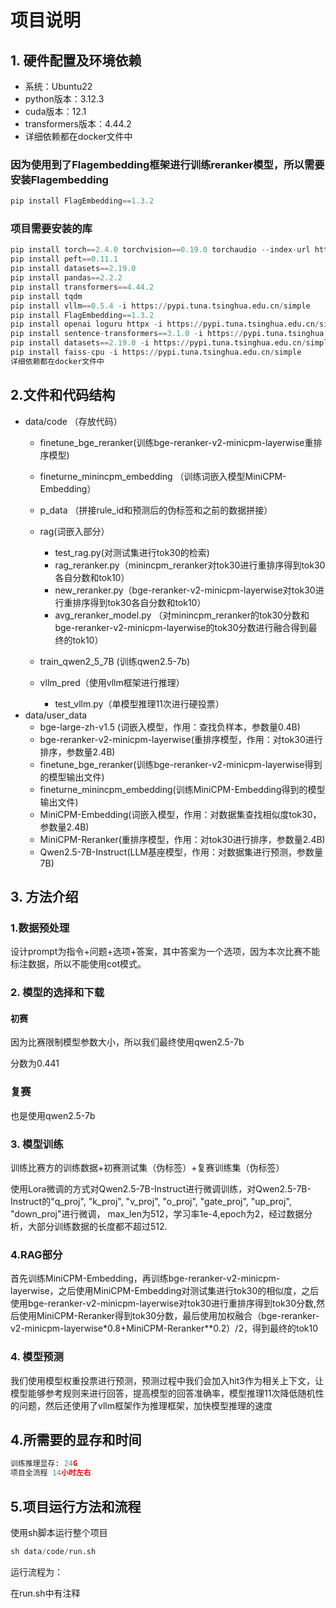 # 项目说明

## 1. 硬件配置及环境依赖

- 系统：Ubuntu22
- python版本：3.12.3
- cuda版本：12.1
- transformers版本：4.44.2
- 详细依赖都在docker文件中

### 因为使用到了Flagembedding框架进行训练reranker模型，所以需要安装Flagembedding

```python
pip install FlagEmbedding==1.3.2
```

### 项目需要安装的库

```python
pip install torch==2.4.0 torchvision==0.19.0 torchaudio --index-url https://pypi.tuna.tsinghua.edu.cn/simple
pip install peft==0.11.1
pip install datasets==2.19.0
pip install pandas==2.2.2
pip install transformers==4.44.2
pip install tqdm
pip install vllm==0.5.4 -i https://pypi.tuna.tsinghua.edu.cn/simple
pip install FlagEmbedding==1.3.2
pip install openai loguru httpx -i https://pypi.tuna.tsinghua.edu.cn/simple
pip install sentence-transformers==3.1.0 -i https://pypi.tuna.tsinghua.edu.cn/simple
pip install datasets==2.19.0 -i https://pypi.tuna.tsinghua.edu.cn/simple
pip install faiss-cpu -i https://pypi.tuna.tsinghua.edu.cn/simple
详细依赖都在docker文件中
```

## 2.文件和代码结构

- data/code （存放代码）
  - finetune_bge_reranker(训练bge-reranker-v2-minicpm-layerwise重排序模型)
  - fineturne_minincpm_embedding  （训练词嵌入模型MiniCPM-Embedding）
  - p_data   （拼接rule_id和预测后的伪标签和之前的数据拼接）
  - rag(词嵌入部分）

    - test_rag.py(对测试集进行tok30的检索)
    - rag_reranker.py（minincpm_reranker对tok30进行重排序得到tok30各自分数和tok10）
    - new_reranker.py（bge-reranker-v2-minicpm-layerwise对tok30进行重排序得到tok30各自分数和tok10）
    - avg_reranker_model.py （对minincpm_reranker的tok30分数和bge-reranker-v2-minicpm-layerwise的tok30分数进行融合得到最终的tok10）
  - train_qwen2_5_7B (训练qwen2.5-7b)
  - vllm_pred（使用vllm框架进行推理）

    - test_vllm.py（单模型推理11次进行硬投票）
- data/user_data
  - bge-large-zh-v1.5 (词嵌入模型，作用：查找负样本，参数量0.4B)
  - bge-reranker-v2-minicpm-layerwise(重排序模型，作用：对tok30进行排序，参数量2.4B)
  - finetune_bge_reranker(训练bge-reranker-v2-minicpm-layerwise得到的模型输出文件)
  - fineturne_minincpm_embedding(训练MiniCPM-Embedding得到的模型输出文件)
  - MiniCPM-Embedding(词嵌入模型，作用：对数据集查找相似度tok30，参数量2.4B)
  - MiniCPM-Reranker(重排序模型，作用：对tok30进行排序，参数量2.4B)
  - Qwen2.5-7B-Instruct(LLM基座模型，作用：对数据集进行预测，参数量7B)

## 3. 方法介绍

### 1.数据预处理

设计prompt为指令+问题+选项+答案，其中答案为一个选项，因为本次比赛不能标注数据，所以不能使用cot模式。

### 2. 模型的选择和下载

#### 初赛

因为比赛限制模型参数大小，所以我们最终使用qwen2.5-7b

分数为0.441

### 复赛

也是使用qwen2.5-7b

### 3. 模型训练

训练比赛方的训练数据+初赛测试集（伪标签）+复赛训练集（伪标签）

使用Lora微调的方式对Qwen2.5-7B-Instruct进行微调训练，对Qwen2.5-7B-Instruct的"q_proj", "k_proj", "v_proj", "o_proj", "gate_proj", "up_proj", "down_proj"进行微调，
max_len为512，学习率1e-4,epoch为2，经过数据分析，大部分训练数据的长度都不超过512.

### 4.RAG部分

首先训练MiniCPM-Embedding，再训练bge-reranker-v2-minicpm-layerwise，之后使用MiniCPM-Embedding对测试集进行tok30的相似度，之后使用bge-reranker-v2-minicpm-layerwise对tok30进行重排序得到tok30分数,然后使用MiniCPM-Reranker得到tok30分数，最后使用加权融合（bge-reranker-v2-minicpm-layerwise*0.8+MiniCPM-Reranker**0.2）/2，得到最终的tok10

### 4. 模型预测

我们使用模型权重投票进行预测，预测过程中我们会加入hit3作为相关上下文，让模型能够参考规则来进行回答，提高模型的回答准确率，模型推理11次降低随机性的问题，然后还使用了vllm框架作为推理框架，加快模型推理的速度

## 4.所需要的显存和时间

```python
训练推理显存: 24G
项目全流程 14小时左右
```

## 5.项目运行方法和流程

使用sh脚本运行整个项目

```python
sh data/code/run.sh
```

运行流程为：

在run.sh中有注释
